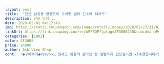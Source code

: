 ```yaml
---
layout: post 
title:  "단군 남성용 링클프리 오버핏 컬러 긴소매 티셔츠" 
description: 단군 남성 ..
date: 2020-05-01 04:17:43 
img: https://static.coupangcdn.com/image/retail/images/2020/02/27/11/8/9d99a6f5-82c1-416d-b051-ecf55e38382f.jpg 
linkUrl: https://link.coupang.com/re/AFFSDP?lptag=AF3600438&subid=ahnPublicAsk&pageKey=1310376197&itemId=2326999167&vendorItemId=70323592935&traceid=V0-113-6b143eb5c5e4a932 
categories: [1002] 
color: CF36BB 
price: 14800 
author: Ask View Shop 
cont:  "●구매후기●<br/>xL 안사도 맞을거 같아요 정 널럴하게 입으실거면 xl추천합니다<br/>괜찮습니다 큰옷입어 부자연스러운 느낌이 아닌 일부러 오버핏으로 입은 느낌이 납니다.<br/> 재질은 약간 엠보씽 느낌이고 두껍진않습니다<br/>그래도 만족합니다<br/>그리고 사이즈가 많이 크게나오는 스타일이라 굳이 몸크신분들<br/>상태적으론 나쁘진않지만 생각했던 디자인과 조금 다르네요<br/>약간 덥긴하고 크다는 리뷰가 많아서 L 구입했는데 저는 XL했어야 맞았을거같아요 ㅠㅠ<br/>지금 팔길이도 딱 맞고 그냥 긴팔티를 구입한거같아요... <br/>.<br/>.<br/><br/>" 
---
```

